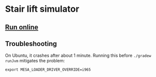 # Stair lift simulator

## [Run online](https://krzema12.github.io/stair-lift-simulator/)

## Troubleshooting

On Ubuntu, it crashes after about 1 minute. Running this before `./gradew runJvm` mitigates the problem:

```
export MESA_LOADER_DRIVER_OVERRIDE=i965
```
